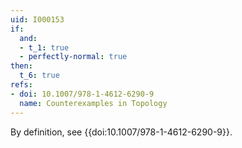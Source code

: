 ```yaml
---
uid: I000153
if:
  and:
  - t_1: true
  - perfectly-normal: true
then:
  t_6: true
refs:
- doi: 10.1007/978-1-4612-6290-9
  name: Counterexamples in Topology
---
```

By definition, see {{doi:10.1007/978-1-4612-6290-9}}.
